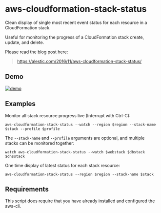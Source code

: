 
# aws-cloudformation-stack-status

Clean display of single most recent event status for each resource in
a CloudFormation stack.

Useful for monitoring the progress of a CloudFormation stack create,
update, and delete.

Please read the blog post here:

> <https://alestic.com/2016/11/aws-cloudformation-stack-status/>

## Demo

[![demo](https://alestic.com/img/blog/2016-11-21-aws-cloudformation-stack-status-play.png)](https://asciinema.org/a/8r36ot853yute0pq902y8jkvm?autoplay=1)

## Examples

Monitor all stack resource progress live (Interrupt with Ctrl-C):

    aws-cloudformation-stack-status --watch --region $region --stack-name $stack --profile $profile

The `--stack-name` and `--profile` arguments are optional, and multiple stacks can be monitored
together:

    watch aws-cloudformation-stack-status --watch $webstack $dbstack $dnsstack

One time display of latest status for each stack resource:

    aws-cloudformation-stack-status --region $region --stack-name $stack

## Requirements

This script does require that you have already installed and
configured the aws-cli.
